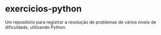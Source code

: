 # exercicios-python
Um repositório para registrar a resolução de problemas de vários níveis de dificuldade, utilizando Python.
